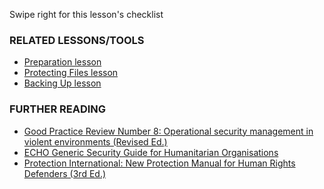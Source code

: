 [Title]: # (Что теперь?)
[Order]: # (4)

Swipe right for this lesson's checklist

### RELATED LESSONS/TOOLS

*   [Preparation lesson](umbrella://lesson/preparation)
*   [Protecting Files lesson](umbrella://lesson/protecting-files)
*   [Backing Up lesson](umbrella://lesson/backing-up)

### FURTHER READING

*   [Good Practice Review Number 8: Operational security management in violent environments (Revised Ed.)](http://odihpn.org/wp-content/uploads/2010/11/GPR_8_revised2.pdf)
*   [ECHO Generic Security Guide for Humanitarian Organisations](http://ec.europa.eu/echo/files/evaluation/watsan2005/annex_files/ECHO/ECHO12%20-%20echo_generic_security_guide_en.doc)
*   [Protection International: New Protection Manual for Human Rights Defenders (3rd Ed.)](http://protectioninternational.org/publication/new-protection-manual-for-human-rights-defenders-3rd-edition/)